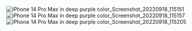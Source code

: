 ![iPhone 14 Pro Max in deep purple color_Screenshot_20220918_115151](https://user-images.githubusercontent.com/99664596/212486351-c1a8c6e6-48f5-41b9-957f-36d7fe2fffe3.png)
![iPhone 14 Pro Max in deep purple color_Screenshot_20220918_115157](https://user-images.githubusercontent.com/99664596/212486363-13f4c3e3-930e-401d-9540-b85e560f9473.png)
![iPhone 14 Pro Max in deep purple color_Screenshot_20220918_115205](https://user-images.githubusercontent.com/99664596/212486370-99c21d06-efd2-4520-b71a-b9571e07f6fa.png)
